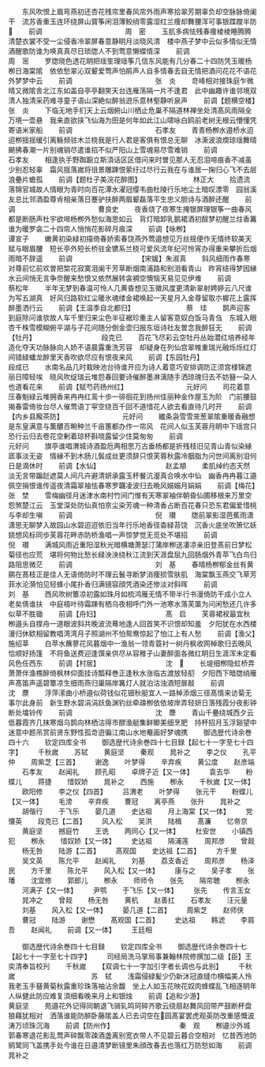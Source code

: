 <!-- { "loadSidebar": true } -->
　　东风吹恨上眉弯燕初还杏花残帘里春风帘外雨声寒拾翠芳期辜负却空脉脉倚阑干　流苏香重玉连环绕屏山寳筝闲泪薄鲛绡零露湿红兰痩却舞腰浑可事银蹀躞半防
　　前调　　　　　　　　　　　　周　密
　　玉肌多病怯残春痩棱棱睡腾腾清楚衣裳不受一尘侵香冷翠屏春意静眀月淡晓风清　楼中燕子梦中云似多情似无情酒醒歌防谁为唤真真尽日琐牎人不到莺意懒蝶情深
　　前调　　　　　　　　　　　　周　宻
　　罗牎晓色透花眀把瑶笙理瑶筝几信东风能有几分春二十四防凭玉暖杨栁日海棠隂　依依愁翠沁双颦爱莺声怕鹃声人自多情春去自无情把酒问花花不语花外梦梦中云
　　前调　　　　　　　　　　　　张　炎
　　竒峰相对接珠庭乍微晴又微隂舎北江东如盖自亭亭翻笑天台连雁荡隔一片不逢君　此中幽趣许谁邻境双清人独清采药难寻童子语山深絶似醉翁逰乐意林壑静听泉声
　　前调【题横空楼】　　　　　　　　　　张　炎
　　下临无地手扪天上云烟俯山川栖止危巢不隔道林禅坐处清髙风雨隔全万境一壶悬　我来直欲挟飞仙海为田是何年如此江山啸咏白鸥前老树无根云懵懂凭寄语米家船
　　前调　　　　　　　　　　　　石孝友
　　青青杨栁水邉桥水迢迢栁揺揺缓引离觞频驻木兰桡我是行人君是客俱有恨总无聊　冰澌波浪煗琼瑶舞晴飇拂春潮一片别魂销尽遣谁招不似严阳山上雪魂易尽雪难销
　　前调　　　　　　　　　　　　石孝友
　　相逢执手野踟蹰立斯湏话区区借问来时曽见那人无忍泪啼痕香不减虽少别忍轻辜　霜风揺落嵗将徂景雕踈恨萦纡过尽行云我在与谁居一掬归心飞不去层浪疉片蟾孤
　　前调【题杜子美浣花醉图】　　　　　　　　林正大
　　拾遗流落锦官城故人情眼为青时向百花潭水濯冠缨韦曲杜陵行乐地尘土暗叹漂零　园翁溪友总比邻酒盈尊肻相亲落日蹇驴扶醉两眉颦磊落平生忠义胆诗与酒醉还醒
　　前调　　　　　　　　　　　　曹良史
　　夜香烧了夜寒生掩银屏理银筝一曲春风都是断肠声杜宇欲啼杨栁外愁似海思如云　背灯暗卸乳鹅裙酒初酲梦初醒兰炷香篝谁为暖罗衾二十四帘人悄悄花影碎月痕深
　　前调【咏栁】　　　　　　　　　　谭宣子
　　嫩黄初染緑初描倚春娇索春饶燕外莺邉想见万丝揺便作无情终软美天赋与眼眉腰　短长亭外短长桥驻金镳系兰桡可爱风流年纪可怜宵办得重来攀折后烟雨暗不辞遥
　　前调　　　　　　　　　　【宋媛】朱淑真
　　斜风细雨作春寒对尊前忆前欢曽把棃花寂寞泪阑干芳草断烟南浦路和别泪看青山　昨宵结得梦因縁水云间悄无言争奈醒来愁恨又依然展转衾裯空懊恼天易见见伊难
　　前调　　　　　　　　　　　　蔡松年
　　半年无梦到春温可怜人几黄昏想见玉徽风度更清新翠射娉婷云八尺谁为写五湖真　好风归路软红尘暖氷魂缕金裙唤起一天星月入金尊留取朩樨花上露挥醉墨洒行云
　　前调【王温季自北都归】　　　　　　　　蔡　珪
　　鹊声迎客到庭除问谁欤故人车千里归来尘色半征裾珍重主人留客意奴白饭马青刍　东城入眼杏千株雪模糊俯平湖与子花间随分倒金壶归报东垣诗社友曽念我醉狂无
　　前调【牡丹】　　　　　　　　　　段克已
　　百花飞尽彩云空牡丹丛始潜红培养经年造化夺天功脉脉向人娇不语晨露重洗芳容　却疑身在列仙宫翠帷重瑞光融烁烁红灯间错緑蟠龙醉里天香吹欲尽应有恨夜来风
　　前调【东园牡丹】　　　　　　　　　　段成已
　　水南名品几时栽映池台待谁开应为诗人着意巧安排调防正须宫様锦遮丽日障轻埃　晓风吹绽瑞云堆怨春回要诗催醉墨淋漓随手洒琼瑰归去不妨簮一朶人也道看花来
　　前调【赋芍药扬州红】　　　　　　　　　元好问
　　司花着意压春魁緑云堆拥香来冉冉红鸾十歩一徘徊花到扬州佳丽种金作屋玉为阶　门前腰鼓揭春雷倚妆台尽人催莺语丁寜空绕百千回不道惜花人欲去看直待几时开
　　前调【内乡县廨茶防】　　　　　　　　　元好问
　　纎条袅雪雪茏葱翠隂重暖香融想是东皇满意与薫醲百畹种兰千亩蕙都办作一帘风　花间人似玉芙蓉月眀中下瑶宫只恐行云归去卷花空剰着琼杯斟晓露留少住莫匆匆
　　前调　　　　　　　　　　　　元好问
　　旗亭谁唱渭城诗酒盈卮两相思万古垂杨都是折残枝旧见青山青似染縁厎事淡无姿　情縁不到木肠儿鬓成丝更须辞只恨芙蓉秋露冷胭脂为问世间离别泪何日是滴休时
　　前调【水仙】　　　　　　　　　　赵孟頫
　　柔肌绰约态天然淡无言带蹁跹遮莫人间凡卉避清妍承露玉杯餐沆瀣真合唤水中仙　幽香冉冉暮江邉佩空捐恨谁传遥夜清霜翠袖怯春寒罗韤凌波归去晩风嫋嫋月娟娟
　　前调【梅花】　　　　　　　　　　张　埜
　　雪梅幽径月迷津水南村竹间门惟有天寒翠袖伴朝昏仙圃移根来万里空怨煞楚江云　玉堂深处防仙真怕亰尘染芳魂一种清香占断百花春只恐东君偏爱惜桃与李却生嗔
　　前调　　　　　　　　　　　　倪　瓉
　　牎前翠影湿芭蕉雨潇潇思无聊梦入故园山水碧迢迢依旧当年行乐地香径杳緑苔饶　沉香火底坐吹箫忆妖娆想风标同歩芙蓉花畔赤防桥渔唱一声惊梦觉无觅处不堪招
　　前调　　　　　　　　　　　　倪　瓉
　　满城风雨近重阳湿秋光暗横塘萧瑟汀蒲岸栁送凄凉亲旧登髙前日梦松菊径也应荒　堪将何物比愁长緑泱泱绕秋江流到天涯盘屈九回肠烟外青苹飞白鸟归路阻思微茫
　　前调　　　　　　　　　　　　刘　基
　　春晴杨栁郁金丝有黄鹂在髙枝正是佳人无语倚防时不理云鬟寻断梦消痩损雪肤肌　海棠飘玉燕交飞草芳菲水沦漪怕见轻蜂小尾扑香归满镜容顔凭酒染还惨淡对斜晖
　　前调　　　　　　　　　　　　刘　基
　　西风吹树簟凉初露如珠月如梳鸿雁无情不带半行书漫倚防干成小立人老矣倩谁扶　中庭梧叶待霜踈有栖乌夜相呼门外一池寒水落芙蕖为问闲愁还几许多似草不胜锄
　　前调【舟妇】　　　　　　　　　　髙　启
　　芙蓉裙衩最宜秋栁邉头自撑舟一道眼波斜共晚波流蓦地逢人回首笑不识恨却知羞　夕阳犹在水西楼漫归休欵相留教唱湾湾月子照湖州不怕鸳鸯惊起了怕江上有人愁
　　前调【渔父】　　　　　　　　　　施绍莘
　　白苹水蘸蓼花风暮烟中一渔翁一领青蓑衬一树丹枫收网棹歌归去晚风恰顺好扬篷　不将鱼送费迎逢馔亲供尽从容稚子山妻醉面各微红眀日生涯浑未定看风色任西东
　　前调【村居】　　　　　　　　　　沈　
　　长堤细栁隐虹桥弄萧萧伴渔樵醉倚枫林仰面挂诗瓢释巻正逢秋水涨临古渡放轻舠　夕阳西下暗牎绡雁声髙笛声遥碧簟凉生细雨燕归巢隔岸篝灯人就泊沽浊酒短扉敲
　　前调　　　　　　　　　　　　沈　麖
　　浮萍潆曲小桥邉似荷钱似花钿秋艇宜人一路棹添烟三径髙情来访菊无事尔此身前　新生野水碧涓涓跃鱼渊钓丝牵疎栁依依坡岸弄轻妍日落残霞分夜影钟断处墖铃传
　　前调　　　　　　　　　　　　沈　麖
　　青山千疉绕城西夕云低暮霞齐几抹寒烟乌鹊向林栖沽得市醪渔艇集鲜鲫美细烹肥　持杯招月玉浮谿望中迷意中题吊赏前贤东野性孤竒逰徧江南山水地罨画好梦魂携
　　御选歴代诗余巻四十六
　　钦定四库全书
　　御选歴代诗余巻四十七目録【起七十一字至七十四字】
　　千秋嵗
　　苏轼
　　黄庭坚
　　秦观
　　晁补之
　　李之仪
　　孔平仲
　　周紫芝【三首】
　　谢逸
　　叶梦得
　　辛弃疾
　　黄公度
　　赵彦端
　　石孝友
　　赵闻礼
　　顾孔昭
　　卓牌子近【又一体】
　　袁去华
　　粉蝶儿
　　蒋捷
　　惜奴娇
　　晁补之
　　西施
　　栁永
　　千秋嵗【又一体】
　　欧阳修
　　李之仪【四首】
　　吕渭老
　　叶梦得
　　张元干
　　粉蝶儿【又一体】
　　毛滂
　　辛弃疾
　　曹冠
　　离亭燕
　　张升
　　晁补之
　　胡偕行
　　于飞乐
　　晏几道
　　史达祖
　　月上海棠【又一体】
　　党懐英
　　段克已【二首】
　　风入松
　　吴洪
　　陆楫
　　髙濂
　　忆帝京
　　黄庭坚
　　撼庭竹
　　王诜
　　两同心【又一体】
　　杜安世
　　小镇西犯
　　栁永
　　惜奴娇【又一体】
　　史达祖
　　隔浦莲
　　周邦彦
　　曾觌
　　杨无咎
　　陆游【二首】
　　髙观国
　　史达祖【二首】
　　方千里
　　吴文英
　　陈允平
　　赵闻礼
　　刘基
　　荔支香近
　　周邦彦
　　杨泽民
　　方千里
　　陈允平
　　风入松【又一体】
　　康与之
　　吴子孝
　　张璠
　　沈宜修
　　郭郎儿
　　栁永
　　师师令
　　张先
　　隔帘聴
　　栁永
　　河满子【又一体】
　　尹鹗
　　于飞乐【又一体】
　　张先
　　传言玉女
　　晁冲之
　　曾觌
　　杨无咎
　　黄机
　　赵善扛
　　石孝友
　　汪元量
　　刘基
　　风入松【又一体】
　　晏几道【二首】
　　周紫芝
　　赵师侠
　　曹冠
　　陆游
　　谢懋
　　髙观国【二首】
　　史达祖
　　韩淲
　　李肩吾
　　赵闻礼
　　前调【又一体】
　　王廷相

　　御选歴代诗余巻四十七目録
　　钦定四库全书
　　御选歴代诗余巻四十七【起七十一字至七十四字】
　　司经局洗马掌局事兼翰林院修撰加二级【臣】王奕清奉旨校刋
　　千秋嵗
　　【双调七十一字加引字者长调也与此别】
　　千秋嵗　　　　　　　　　　　苏　轼
　　浅霜侵緑髪少仍新沐冠直缝巾横幅美人怜我老玉手簮黄菊秋露重珍珠落袖沾余馥　坐上人如玉花映花奴肉蜂蝶乱飞相逐眀年人纵健此防应难复湏细看晚来月上和银烛
　　前调【追和少游】　　　　　　　　　　黄庭坚
　　苑邉花外记得同朝退飞骑轧鸣珂碎齐歌云绕扇赵舞风回带严鼓断杯盘狼藉犹相对　洒落谁能防醉卧藤隂盖人已去词空在园髙宴罢虎观英防改重感慨波涛万顷珠沉海
　　前调【防州作】　　　　　　　　　　秦　观
　　栁邉沙外城郭春寒退花影乱莺声碎飘零疎酒盏离别宽衣带人不见碧云暮合空相对　忆昔西池防鹓鹭同飞盖携手处今谁在日邉清梦断镜里朱顔改春去也落红万防愁如海
　　前调　　　　　　　　　　　　晁补之
